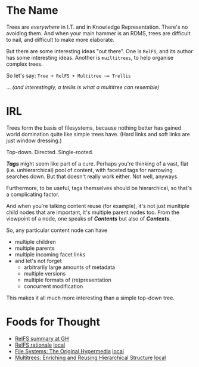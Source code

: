 # The Name

Trees are *everywhere* in I.T. and in Knowledge Representation.
There's no avoiding them. And when your main hammer is an RDMS,
trees are difficult to nail, and difficult to make more elaborate.

But there are some interesting ideas "out there". One is `RelFS`,
and its author has some interesting ideas. Another is `muiltitrees`,
to help organise complex trees. 

So let's say: `Tree + RelFS + Multitree ~= Trellis`

... _(and interestingly, a trellis is what a multitree can resemble)_

# IRL

Trees form the basis of filesystems, because nothing better
has gained world domination quite like simple trees have.
(Hard links and soft links are just window dressing.)

Top-down. Directed. Single-rooted. 

***Tags*** might seem like part of a cure. Perhaps you're thinking
of a vast, flat (i.e. unhierarchical) pool of content, with faceted
tags for narrowing searches down. But that doesn't really work either.
Not well, anyways.

Furthermore, to be useful, tags themselves should be hierarchical,
so that's a complicating factor.	

And when you're talking content reuse (for example), it's not
just munltiple child nodes that are important, it's multiple
parent nodes too. From the viewpoint of a node, one speaks of
***Contents*** but also of ***Contexts***.

So, any particular content node can have
- multiple children
- multiple parents
- multiple incoming facet links
- and let's not forget
  - arbitrarily large amounts of metadata
  - multiple versions
  - multiple formats of (re)presentation
  - concurrent modification 

This makes it all much more interesting than a simple top-down tree.

# Foods for Thought

- [RelFS summary at GH](https://github.com/nayuki/Relational-File-System)
- [RelFS rationale](https://www.nayuki.io/page/designing-better-file-organization-around-tags-not-hierarchies) [local](https://github.com/fbaube/trellous/local/Designing%20better%20file%20orgzn%20around%20tags%20not%20hierarchies.xhtml)
- [File Systems: The Original Hypermedia](https://jon.work/og/#1) [local](https://github.com/fbaube/trellous/local/File%20Systems%20The%20Original%20Hypermedia.html)
- [Multitrees: Enriching and Reusing Hierarchical Structure](https://adrenaline.ucsd.edu/kirsh/Articles/In_Process/MultiTrees.pdf) [local](https://github.com/fbaube/trellous/local/MultiTrees.pdf)

